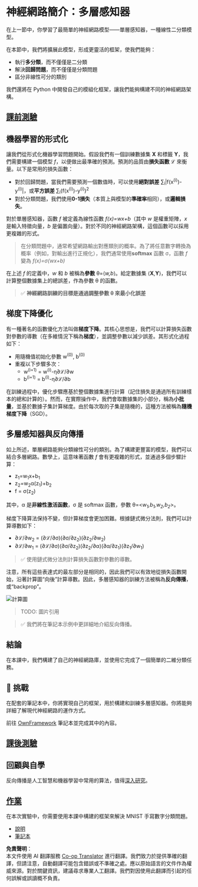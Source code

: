 <!--
CO_OP_TRANSLATOR_METADATA:
{
  "original_hash": "186bf7eeab776b36f557357ea56d4751",
  "translation_date": "2025-08-24T22:08:05+00:00",
  "source_file": "lessons/3-NeuralNetworks/04-OwnFramework/README.md",
  "language_code": "tw"
}
-->
# 神經網路簡介：多層感知器

在上一節中，你學習了最簡單的神經網路模型——單層感知器，一種線性二分類模型。

在本節中，我們將擴展此模型，形成更靈活的框架，使我們能夠：

* 執行**多分類**，而不僅僅是二分類
* 解決**回歸問題**，而不僅僅是分類問題
* 區分非線性可分的類別

我們還將在 Python 中開發自己的模組化框架，讓我們能夠構建不同的神經網路架構。

## [課前測驗](https://red-field-0a6ddfd03.1.azurestaticapps.net/quiz/104)

## 機器學習的形式化

讓我們從形式化機器學習問題開始。假設我們有一個訓練數據集 **X** 和標籤 **Y**，我們需要構建一個模型 *f*，以便做出最準確的預測。預測的品質由**損失函數** ℒ 來衡量。以下是常用的損失函數：

* 對於回歸問題，當我們需要預測一個數值時，可以使用**絕對誤差** ∑<sub>i</sub>|f(x<sup>(i)</sup>)-y<sup>(i)</sup>|，或**平方誤差** ∑<sub>i</sub>(f(x<sup>(i)</sup>)-y<sup>(i)</sup>)<sup>2</sup>
* 對於分類問題，我們使用**0-1損失**（本質上與模型的**準確率**相同），或**邏輯損失**。

對於單層感知器，函數 *f* 被定義為線性函數 *f(x)=wx+b*（其中 *w* 是權重矩陣，*x* 是輸入特徵向量，*b* 是偏置向量）。對於不同的神經網路架構，這個函數可以採用更複雜的形式。

> 在分類問題中，通常希望網路輸出對應類別的概率。為了將任意數字轉換為概率（例如，對輸出進行正規化），我們通常使用**softmax** 函數 σ，函數 *f* 變為 *f(x)=σ(wx+b)*

在上述 *f* 的定義中，*w* 和 *b* 被稱為**參數** θ=⟨*w,b*⟩。給定數據集 ⟨**X**,**Y**⟩，我們可以計算整個數據集上的總誤差，作為參數 θ 的函數。

> ✅ **神經網路訓練的目標是通過調整參數 θ 來最小化誤差**

## 梯度下降優化

有一種著名的函數優化方法叫做**梯度下降**。其核心思想是，我們可以計算損失函數對參數的導數（在多維情況下稱為**梯度**），並調整參數以減少誤差。其形式化過程如下：

* 用隨機值初始化參數 w<sup>(0)</sup>, b<sup>(0)</sup>
* 重複以下步驟多次：
    - w<sup>(i+1)</sup> = w<sup>(i)</sup>-η∂ℒ/∂w
    - b<sup>(i+1)</sup> = b<sup>(i)</sup>-η∂ℒ/∂b

在訓練過程中，優化步驟應基於整個數據集進行計算（記住損失是通過所有訓練樣本的總和計算的）。然而，在實際操作中，我們會取數據集的小部分，稱為**小批量**，並基於數據子集計算梯度。由於每次取的子集是隨機的，這種方法被稱為**隨機梯度下降**（SGD）。

## 多層感知器與反向傳播

如上所述，單層網路能夠分類線性可分的類別。為了構建更豐富的模型，我們可以結合多層網路。數學上，這意味著函數 *f* 會有更複雜的形式，並通過多個步驟計算：
* z<sub>1</sub>=w<sub>1</sub>x+b<sub>1</sub>
* z<sub>2</sub>=w<sub>2</sub>α(z<sub>1</sub>)+b<sub>2</sub>
* f = σ(z<sub>2</sub>)

其中，α 是**非線性激活函數**，σ 是 softmax 函數，參數 θ=<*w<sub>1</sub>,b<sub>1</sub>,w<sub>2</sub>,b<sub>2</sub>*>。

梯度下降算法保持不變，但計算梯度會更加困難。根據鏈式微分法則，我們可以計算導數如下：

* ∂ℒ/∂w<sub>2</sub> = (∂ℒ/∂σ)(∂σ/∂z<sub>2</sub>)(∂z<sub>2</sub>/∂w<sub>2</sub>)
* ∂ℒ/∂w<sub>1</sub> = (∂ℒ/∂σ)(∂σ/∂z<sub>2</sub>)(∂z<sub>2</sub>/∂α)(∂α/∂z<sub>1</sub>)(∂z<sub>1</sub>/∂w<sub>1</sub>)

> ✅ 使用鏈式微分法則計算損失函數對參數的導數。

注意，所有這些表達式的最左部分是相同的，因此我們可以有效地從損失函數開始，沿著計算圖“向後”計算導數。因此，多層感知器的訓練方法被稱為**反向傳播**，或“backprop”。

<img alt="計算圖" src="images/ComputeGraphGrad.png"/>

> TODO: 圖片引用

> ✅ 我們將在筆記本示例中更詳細地介紹反向傳播。

## 結論

在本課中，我們構建了自己的神經網路庫，並使用它完成了一個簡單的二維分類任務。

## 🚀 挑戰

在配套的筆記本中，你將實現自己的框架，用於構建和訓練多層感知器。你將能夠詳細了解現代神經網路的運作方式。

前往 [OwnFramework](../../../../../lessons/3-NeuralNetworks/04-OwnFramework/OwnFramework.ipynb) 筆記本並完成其中的內容。

## [課後測驗](https://red-field-0a6ddfd03.1.azurestaticapps.net/quiz/204)

## 回顧與自學

反向傳播是人工智慧和機器學習中常用的算法，值得[深入研究](https://wikipedia.org/wiki/Backpropagation)。

## [作業](lab/README.md)

在本次實驗中，你需要使用本課中構建的框架來解決 MNIST 手寫數字分類問題。

* [說明](lab/README.md)
* [筆記本](../../../../../lessons/3-NeuralNetworks/04-OwnFramework/lab/MyFW_MNIST.ipynb)

**免責聲明**：  
本文件使用 AI 翻譯服務 [Co-op Translator](https://github.com/Azure/co-op-translator) 進行翻譯。我們致力於提供準確的翻譯，但請注意，自動翻譯可能包含錯誤或不準確之處。應以原始語言的文件作為權威來源。對於關鍵資訊，建議尋求專業人工翻譯。我們對因使用此翻譯而引起的任何誤解或誤讀概不負責。